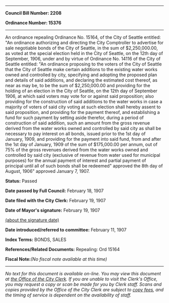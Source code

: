 

********

**Council Bill Number: 2208**
   
**Ordinance Number: 15376**
********

 An ordinance repealing Ordinance No. 15164, of the City of Seattle entitled: "An ordinance authorizing and directing the City Comptroller to advertise for sale negotiable bonds of the City of Seattle, in the sum of $2,250,000.00, as voted at the special election held in the City of Seattle, on the 12th day of September, 1906, under and by virtue of Ordinance No. 14116 of the City of Seattle entitled: "An ordinance proposing to the voters of the City of Seattle that the City of Seattle make certain additions to the existing water works owned and controlled by city, specifying and adopting the proposed plan and details of said additions, and declaring the estimated cost thereof, as near as may be, to be the sum of $2,250,000.00 and providing for the holding of an election in the City of Seattle, on the 12th day of September 1906, at which said voters may vote for or against said proposition; also providing for the construction of said additions to the water works in case a majority of voters of said city voting at such election shall hereby assent to said proposition, and providing for the payment thereof, and establishing a fund for such payment by setting aside therefor, during a period of construction of said addition, such an amount from the gross revenue derived from the water works owned and controlled by said city as shall be necessary to pay interest on all bonds, issued prior to the 1st day of January, 1909, and providing for the payment into said fund, from and after the 1st day of January, 1909 of the sum of $175,000.00 per annum, out of 75% of the gross revenues derived from the water works owned and controlled by said city (exclusive of revenue from water used for municipal purposes) for the annual payment of interest and partial payment of principal until all of such bonds shall be redeemed" approved the 8th day of August, 1906" approved January 7, 1907.

**Status:** Passed
   
**Date passed by Full Council:** February 18, 1907
   
**Date filed with the City Clerk:** February 19, 1907
   
**Date of Mayor's signature:** February 19, 1907
   
[(about the signature date)](/~public/approvaldate.htm)
   
   
   
**Date introduced/referred to committee:** February 11, 1907
   
   
**Index Terms:** BONDS, SALES

**References/Related Documents:** Repealing: Ord 15164

**Fiscal Note:**_(No fiscal note available at this time)_
********

_No text for this document is available on-line. You may view this document at [the Office of the City Clerk](http://www.seattle.gov/leg/clerk/contactUs.htm). If you are unable to visit the Clerk's Office, you may request a copy or scan be made for you by Clerk staff. Scans and copies provided by the Office of the City Clerk are subject to [copy fees](http://clerk.seattle.gov/~public/clerkfees.htm), and the timing of service is dependent on the availability of staff._

